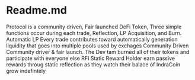 # Readme.md
Protocol is a community driven, Fair launched DeFi Token, Three simple functions occur during each trade, Reflection, LP Acquisition, and Burn.  Automatic LP Every trade contributes toward automatically generation liquidity that goes into multiple pools used by exchages  Community Driven Community driver &amp; fair launch. The Dev tam burned all of their tokens and participate with everyone else  RFI Static Reward Holder earn passive rewards throug static reflection as they watch their balace of IndraCoin grow indefintely
